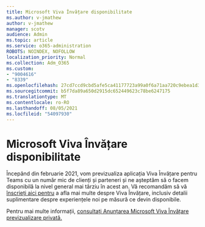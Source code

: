 ```yaml
---
title: Microsoft Viva Învățare disponibilitate
ms.author: v-jmathew
author: v-jmathew
manager: scotv
audience: Admin
ms.topic: article
ms.service: o365-administration
ROBOTS: NOINDEX, NOFOLLOW
localization_priority: Normal
ms.collection: Adm_O365
ms.custom:
- "9004616"
- "8339"
ms.openlocfilehash: 27cd7ccd9cbd5afe5ca41177723a99a0f6a71aa720c9ebea1d3889bcbb140d20
ms.sourcegitcommit: b5f7da89a650d2915dc652449623c78be6247175
ms.translationtype: MT
ms.contentlocale: ro-RO
ms.lasthandoff: 08/05/2021
ms.locfileid: "54097930"
---
```

# <a name="microsoft-viva-learning-availability"></a>Microsoft Viva Învățare disponibilitate

Începând din februarie 2021, vom previzualiza aplicația Viva Învățare pentru Teams cu un număr mic de clienți și parteneri și ne așteptăm să o facem disponibilă la nivel general mai târziu în acest an. Vă recomandăm să vă [înscrieți aici pentru](https://aka.ms/VivaLearningSignup) a afla mai multe despre Viva Învățare, inclusiv detalii suplimentare despre experiențele noi pe măsură ce devin disponibile.

Pentru mai multe informații, [consultați Anunțarea Microsoft Viva Învățare previzualizare privată.](https://techcommunity.microsoft.com/t5/microsoft-viva-blog/announcing-microsoft-viva-learning-private-preview/ba-p/2107023)
